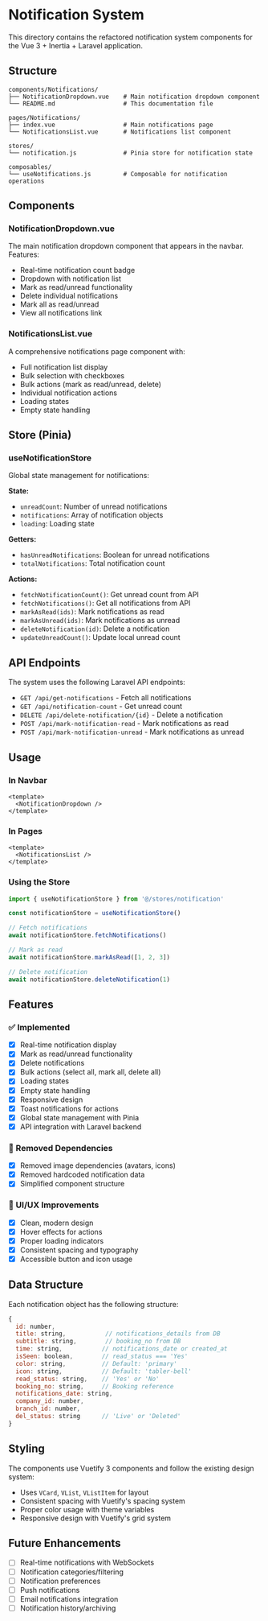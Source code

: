 # Notification System

This directory contains the refactored notification system components for the Vue 3 + Inertia + Laravel application.

## Structure

```
components/Notifications/
├── NotificationDropdown.vue    # Main notification dropdown component
└── README.md                   # This documentation file

pages/Notifications/
├── index.vue                   # Main notifications page
└── NotificationsList.vue       # Notifications list component

stores/
└── notification.js             # Pinia store for notification state

composables/
└── useNotifications.js         # Composable for notification operations
```

## Components

### NotificationDropdown.vue
The main notification dropdown component that appears in the navbar. Features:
- Real-time notification count badge
- Dropdown with notification list
- Mark as read/unread functionality
- Delete individual notifications
- Mark all as read/unread
- View all notifications link

### NotificationsList.vue
A comprehensive notifications page component with:
- Full notification list display
- Bulk selection with checkboxes
- Bulk actions (mark as read/unread, delete)
- Individual notification actions
- Loading states
- Empty state handling

## Store (Pinia)

### useNotificationStore
Global state management for notifications:

**State:**
- `unreadCount`: Number of unread notifications
- `notifications`: Array of notification objects
- `loading`: Loading state

**Getters:**
- `hasUnreadNotifications`: Boolean for unread notifications
- `totalNotifications`: Total notification count

**Actions:**
- `fetchNotificationCount()`: Get unread count from API
- `fetchNotifications()`: Get all notifications from API
- `markAsRead(ids)`: Mark notifications as read
- `markAsUnread(ids)`: Mark notifications as unread
- `deleteNotification(id)`: Delete a notification
- `updateUnreadCount()`: Update local unread count

## API Endpoints

The system uses the following Laravel API endpoints:

- `GET /api/get-notifications` - Fetch all notifications
- `GET /api/notification-count` - Get unread count
- `DELETE /api/delete-notification/{id}` - Delete a notification
- `POST /api/mark-notification-read` - Mark notifications as read
- `POST /api/mark-notification-unread` - Mark notifications as unread

## Usage

### In Navbar
```vue
<template>
  <NotificationDropdown />
</template>
```

### In Pages
```vue
<template>
  <NotificationsList />
</template>
```

### Using the Store
```javascript
import { useNotificationStore } from '@/stores/notification'

const notificationStore = useNotificationStore()

// Fetch notifications
await notificationStore.fetchNotifications()

// Mark as read
await notificationStore.markAsRead([1, 2, 3])

// Delete notification
await notificationStore.deleteNotification(1)
```

## Features

### ✅ Implemented
- [x] Real-time notification display
- [x] Mark as read/unread functionality
- [x] Delete notifications
- [x] Bulk actions (select all, mark all, delete all)
- [x] Loading states
- [x] Empty state handling
- [x] Responsive design
- [x] Toast notifications for actions
- [x] Global state management with Pinia
- [x] API integration with Laravel backend

### 🔄 Removed Dependencies
- [x] Removed image dependencies (avatars, icons)
- [x] Removed hardcoded notification data
- [x] Simplified component structure

### 🎨 UI/UX Improvements
- [x] Clean, modern design
- [x] Hover effects for actions
- [x] Proper loading indicators
- [x] Consistent spacing and typography
- [x] Accessible button and icon usage

## Data Structure

Each notification object has the following structure:
```javascript
{
  id: number,
  title: string,           // notifications_details from DB
  subtitle: string,        // booking_no from DB
  time: string,           // notifications_date or created_at
  isSeen: boolean,        // read_status === 'Yes'
  color: string,          // Default: 'primary'
  icon: string,           // Default: 'tabler-bell'
  read_status: string,    // 'Yes' or 'No'
  booking_no: string,     // Booking reference
  notifications_date: string,
  company_id: number,
  branch_id: number,
  del_status: string      // 'Live' or 'Deleted'
}
```

## Styling

The components use Vuetify 3 components and follow the existing design system:
- Uses `VCard`, `VList`, `VListItem` for layout
- Consistent spacing with Vuetify's spacing system
- Proper color usage with theme variables
- Responsive design with Vuetify's grid system

## Future Enhancements

- [ ] Real-time notifications with WebSockets
- [ ] Notification categories/filtering
- [ ] Notification preferences
- [ ] Push notifications
- [ ] Email notifications integration
- [ ] Notification history/archiving
